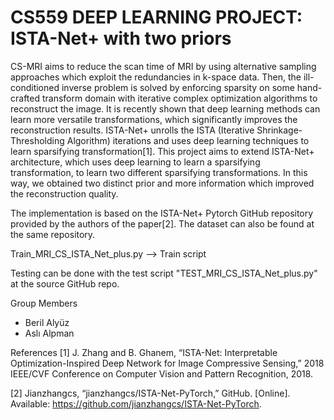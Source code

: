 # CS559 DEEP LEARNING PROJECT: ISTA-Net+ with two priors 

CS-MRI aims to reduce the scan time of MRI by using alternative sampling approaches which exploit the redundancies in k-space data. Then, the ill-conditioned inverse problem is solved by enforcing sparsity on some hand-crafted transform domain with iterative complex optimization algorithms to reconstruct the image. It is recently shown that deep learning methods can learn more versatile transformations, which significantly improves the reconstruction results. ISTA-Net+ unrolls the ISTA  (Iterative Shrinkage-Thresholding Algorithm) iterations and uses deep learning techniques to learn sparsifying transformation[1].  This project aims to extend ISTA-Net+ architecture, which uses deep learning to learn a sparsifying transformation, to learn two different sparsifying transformations. In this way, we obtained two distinct prior and more information which improved the reconstruction quality. 

The implementation is based on the ISTA-Net+ Pytorch GitHub repository provided by the authors of the paper[2]. The dataset can also be found at the same repository.

Train_MRI_CS_ISTA_Net_plus.py --> Train script

Testing can be done with the test script "TEST_MRI_CS_ISTA_Net_plus.py" at the source GitHub repo. 

Group Members

* Beril Alyüz
* Aslı Alpman


References
[1] J. Zhang and B. Ghanem, “ISTA-Net: Interpretable Optimization-Inspired Deep Network for Image Compressive Sensing,” 2018 IEEE/CVF Conference on Computer Vision and Pattern Recognition, 2018.
 
[2] Jianzhangcs, “jianzhangcs/ISTA-Net-PyTorch,” GitHub. [Online]. Available: https://github.com/jianzhangcs/ISTA-Net-PyTorch. 